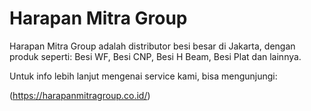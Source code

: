 # Harapan Mitra Group
Harapan Mitra Group adalah distributor besi besar di Jakarta, dengan produk seperti: Besi WF, Besi CNP, Besi H Beam, Besi Plat dan lainnya.

Untuk info lebih lanjut mengenai service kami, bisa mengunjungi:

(https://harapanmitragroup.co.id/)
